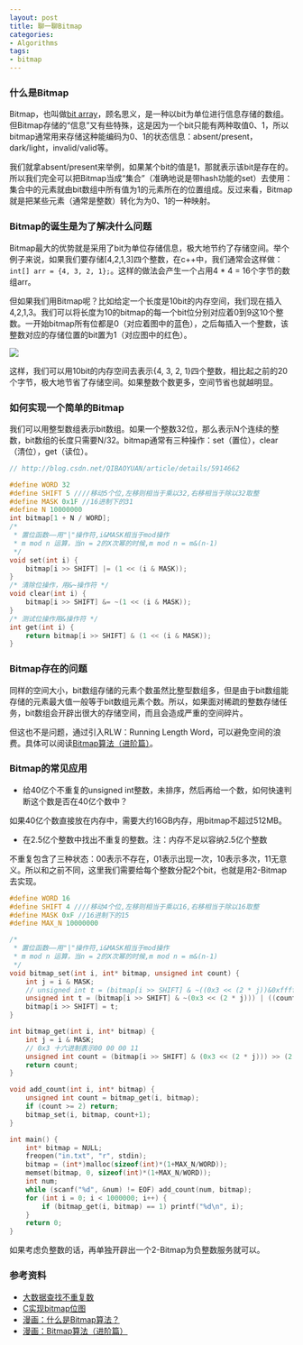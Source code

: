 ```yaml
---
layout: post
title: 聊一聊Bitmap
categories:
- Algorithms
tags:
- bitmap
---
```


### 什么是Bitmap

Bitmap，也叫做[bit array](https://en.wikipedia.org/wiki/Bit_array)，顾名思义，是一种以bit为单位进行信息存储的数组。但Bitmap存储的“信息”又有些特殊，这是因为一个bit只能有两种取值0、1，所以bitmap通常用来存储这种能编码为0、1的状态信息：absent/present，dark/light，invalid/valid等。

我们就拿absent/present来举例，如果某个bit的值是1，那就表示该bit是存在的。所以我们完全可以把Bitmap当成“集合”（准确地说是带hash功能的set）去使用：集合中的元素就由bit数组中所有值为1的元素所在的位置组成。反过来看，Bitmap就是把某些元素（通常是整数）转化为为0、1的一种映射。

### Bitmap的诞生是为了解决什么问题

Bitmap最大的优势就是采用了bit为单位存储信息，极大地节约了存储空间。举个例子来说，如果我们要存储[4,2,1,3]四个整数，在c++中，我们通常会这样做：`int[] arr = {4, 3, 2, 1};`。这样的做法会产生一个占用4 * 4 = 16个字节的数组arr。

但如果我们用Bitmap呢？比如给定一个长度是10bit的内存空间，我们现在插入4,2,1,3。我们可以将长度为10的bitmap的每一个bit位分别对应着0到9这10个整数。一开始bitmap所有位都是0（对应着图中的蓝色），之后每插入一个整数，该整数对应的存储位置的bit置为1（对应图中的红色）。

![](http://oiqcl4y9s.bkt.clouddn.com/bitmap.png)

这样，我们可以用10bit的内存空间去表示{4, 3, 2, 1}四个整数，相比起之前的20个字节，极大地节省了存储空间。如果整数个数更多，空间节省也就越明显。

### 如何实现一个简单的Bitmap

我们可以用整型数组表示bit数组。如果一个整数32位，那么表示N个连续的整数，bit数组的长度只需要N/32。bitmap通常有三种操作：set（置位），clear（清位），get（读位）。

```c++
// http://blog.csdn.net/QIBAOYUAN/article/details/5914662

#define WORD 32
#define SHIFT 5 ////移动5个位,左移则相当于乘以32,右移相当于除以32取整
#define MASK 0x1F //16进制下的31
#define N 10000000
int bitmap[1 + N / WORD];
/* 
 * 置位函数——用"|"操作符,i&MASK相当于mod操作
 * m mod n 运算，当n = 2的X次幂的时候,m mod n = m&(n-1)
 */
void set(int i) {
    bitmap[i >> SHIFT] |= (1 << (i & MASK));
}
/* 清除位操作，用&~操作符 */
void clear(int i) {
    bitmap[i >> SHIFT] &= ~(1 << (i & MASK));
}
/* 测试位操作用&操作符 */
int get(int i) {
    return bitmap[i >> SHIFT] & (1 << (i & MASK));
}
```

### Bitmap存在的问题

同样的空间大小，bit数组存储的元素个数虽然比整型数组多，但是由于bit数组能存储的元素最大值一般等于bit数组元素个数。所以，如果面对稀疏的整数存储任务，bit数组会开辟出很大的存储空间，而且会造成严重的空间碎片。

但这也不是问题，通过引入RLW：Running Length Word，可以避免空间的浪费。具体可以阅读[Bitmap算法（进阶篇）](https://mp.weixin.qq.com/s/mcDWN4X6OQtwuljTU2Hiiw)。

### Bitmap的常见应用

- 给40亿个不重复的unsigned int整数，未排序，然后再给一个数，如何快速判断这个数是否在40亿个数中？

如果40亿个数直接放在内存中，需要大约16GB内存，用bitmap不超过512MB。

- 在2.5亿个整数中找出不重复的整数。注：内存不足以容纳2.5亿个整数

不重复包含了三种状态：00表示不存在，01表示出现一次，10表示多次，11无意义。所以和之前不同，这里我们需要给每个整数分配2个bit，也就是用2-Bitmap去实现。

```c++
#define WORD 16
#define SHIFT 4 ////移动4个位,左移则相当于乘以16,右移相当于除以16取整
#define MASK 0xF //16进制下的15
#define MAX_N 10000000

/* 
 * 置位函数——用"|"操作符,i&MASK相当于mod操作
 * m mod n 运算，当n = 2的X次幂的时候,m mod n = m&(n-1)
 */
void bitmap_set(int i, int* bitmap, unsigned int count) {
    int j = i & MASK;
    // unsigned int t = (bitmap[i >> SHIFT] & ~((0x3 << (2 * j))&0xffffffff)) | (((count % 4) << (2 * j)) & 0xffffffff);
    unsigned int t = (bitmap[i >> SHIFT] & ~(0x3 << (2 * j))) | ((count % 4) << (2 * j));
    bitmap[i >> SHIFT] = t;
}

int bitmap_get(int i, int* bitmap) {
    int j = i & MASK;
    // 0x3 十六进制表示00 00 00 11
    unsigned int count = (bitmap[i >> SHIFT] & (0x3 << (2 * j))) >> (2 * j);
    return count;
}

void add_count(int i, int* bitmap) {
    unsigned int count = bitmap_get(i, bitmap);
    if (count >= 2) return;
    bitmap_set(i, bitmap, count+1);
}

int main() {
    int* bitmap = NULL;
    freopen("in.txt", "r", stdin);
    bitmap = (int*)malloc(sizeof(int)*(1+MAX_N/WORD));
    memset(bitmap, 0, sizeof(int)*(1+MAX_N/WORD));
    int num;
    while (scanf("%d", &num) != EOF) add_count(num, bitmap);
    for (int i = 0; i < 1000000; i++) {
        if (bitmap_get(i, bitmap) == 1) printf("%d\n", i);
    }
    return 0;
}
```

如果考虑负整数的话，再单独开辟出一个2-Bitmap为负整数服务就可以。

### 参考资料

- [大数据查找不重复数](http://blog.csdn.net/leeboy_wang/article/details/8980682)
- [C实现bitmap位图](http://blog.csdn.net/QIBAOYUAN/article/details/5914662)
- [漫画：什么是Bitmap算法？](https://mp.weixin.qq.com/s/96Iv8ZKAm6ozob4YCnFWqA)
- [漫画：Bitmap算法（进阶篇）](https://mp.weixin.qq.com/s/mcDWN4X6OQtwuljTU2Hiiw)